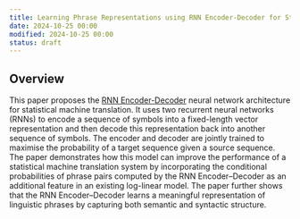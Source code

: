 ```yaml
---
title: Learning Phrase Representations using RNN Encoder-Decoder for Statistical Machine Translation
date: 2024-10-25 00:00
modified: 2024-10-25 00:00
status: draft
---
```


## Overview

This paper proposes the [RNN Encoder-Decoder](../../permanent/rnn-encoder-decoder.md) neural network architecture for statistical machine translation. It uses two recurrent neural networks (RNNs) to encode a sequence of symbols into a fixed-length vector representation and then decode this representation back into another sequence of symbols. The encoder and decoder are jointly trained to maximise the probability of a target sequence given a source sequence. The paper demonstrates how this model can improve the performance of a statistical machine translation system by incorporating the conditional probabilities of phrase pairs computed by the RNN Encoder–Decoder as an additional feature in an existing log-linear model. The paper further shows that the RNN Encoder–Decoder learns a meaningful representation of linguistic phrases by capturing both semantic and syntactic structure.
